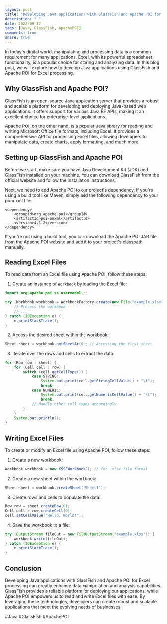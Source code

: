 ```yaml
---
layout: post
title: "Developing Java applications with GlassFish and Apache POI for Excel processing"
description: " "
date: 2023-09-17
tags: [Java, GlassFish, ApachePOI]
comments: true
share: true
---
```


In today's digital world, manipulating and processing data is a common requirement for many applications. Excel, with its powerful spreadsheet functionality, is a popular choice for storing and analyzing data. In this blog post, we will explore how to develop Java applications using GlassFish and Apache POI for Excel processing.

## Why GlassFish and Apache POI?

GlassFish is an open-source Java application server that provides a robust and scalable platform for developing and deploying Java-based web applications. It offers support for various Java EE APIs, making it an excellent choice for enterprise-level applications.

Apache POI, on the other hand, is a popular Java library for reading and writing Microsoft Office file formats, including Excel. It provides a comprehensive API for processing Excel files, allowing developers to manipulate data, create charts, apply formatting, and much more.

## Setting up GlassFish and Apache POI

Before we start, make sure you have Java Development Kit (JDK) and GlassFish installed on your machine. You can download GlassFish from the official website and follow the installation instructions.

Next, we need to add Apache POI to our project's dependency. If you're using a build tool like Maven, simply add the following dependency to your pom.xml file:

```
<dependency>
    <groupId>org.apache.poi</groupId>
    <artifactId>poi-ooxml</artifactId>
    <version>4.1.2</version>
</dependency>
```

If you're not using a build tool, you can download the Apache POI JAR file from the Apache POI website and add it to your project's classpath manually.

## Reading Excel Files

To read data from an Excel file using Apache POI, follow these steps:

1. Create an instance of `Workbook` by loading the Excel file:

```java
import org.apache.poi.ss.usermodel.*;

try (Workbook workbook = WorkbookFactory.create(new File("example.xlsx"))) {
    // Process the workbook
    // ...
} catch (IOException e) {
    e.printStackTrace();
}
```

2. Access the desired sheet within the workbook:

```java
Sheet sheet = workbook.getSheetAt(0); // Accessing the first sheet
```

3. Iterate over the rows and cells to extract the data:

```java
for (Row row : sheet) {
    for (Cell cell : row) {
        switch (cell.getCellType()) {
            case STRING:
                System.out.print(cell.getStringCellValue() + "\t");
                break;
            case NUMERIC:
                System.out.print(cell.getNumericCellValue() + "\t");
                break;
            // Handle other cell types accordingly
        }
    }
    System.out.println();
}
```

## Writing Excel Files

To create or modify an Excel file using Apache POI, follow these steps:

1. Create a new workbook:

```java
Workbook workbook = new XSSFWorkbook(); // for .xlsx file format
```

2. Create a new sheet within the workbook:

```java
Sheet sheet = workbook.createSheet("Sheet1");
```

3. Create rows and cells to populate the data:

```java
Row row = sheet.createRow(0);
Cell cell = row.createCell(0);
cell.setCellValue("Hello, World!");
```

4. Save the workbook to a file:

```java
try (OutputStream fileOut = new FileOutputStream("example.xlsx")) {
    workbook.write(fileOut);
} catch (IOException e) {
    e.printStackTrace();
}
```

## Conclusion

Developing Java applications with GlassFish and Apache POI for Excel processing can greatly enhance data manipulation and analysis capabilities. GlassFish provides a reliable platform for deploying our applications, while Apache POI empowers us to read and write Excel files with ease. By leveraging these technologies, developers can create robust and scalable applications that meet the evolving needs of businesses.

#Java #GlassFish #ApachePOI